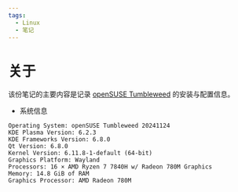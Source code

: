 ```yaml
---
tags:
  - Linux
  - 笔记
---
```


# 关于

该份笔记的主要内容是记录 [openSUSE Tumbleweed] 的安装与配置信息。

[openSUSE Tumbleweed]: https://get.opensuse.org/tumbleweed/

- 系统信息

```
Operating System: openSUSE Tumbleweed 20241124
KDE Plasma Version: 6.2.3
KDE Frameworks Version: 6.8.0
Qt Version: 6.8.0
Kernel Version: 6.11.8-1-default (64-bit)
Graphics Platform: Wayland
Processors: 16 × AMD Ryzen 7 7840H w/ Radeon 780M Graphics
Memory: 14.8 GiB of RAM
Graphics Processor: AMD Radeon 780M
```
